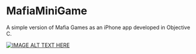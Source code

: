 # MafiaMiniGame

A simple version of Mafia Games as an iPhone app developed in Objective C.

[![IMAGE ALT TEXT HERE](https://www.dropbox.com/s/1u4zz9wj5cobhns/MafiaMini.png)](https://www.dropbox.com/s/8flq6wm0fvw0xw8/MafiaMini.mp4?raw=1)
